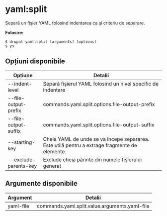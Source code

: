# yaml:split
Separă un fişier YAML folosind indentarea ca şi criteriu de separare.

**Folosire:**
```
$ drupal yaml:split [arguments] [options]
$ ys  
```

## Opțiuni disponibile
Opțiune | Detalii
-------|-------------
--indent-level | Separă fişierul YAML folosind un nivel specific de indentare
--file-output-prefix | commands.yaml.split.options.file-output-prefix
--file-output-suffix | commands.yaml.split.options.file-output-suffix
--starting-key | Cheia YAML de unde se va începe separarea. Este utilă pentru a extrage fragmente de elemente.
--exclude-parents-key | Exclude cheia părinte din numele fişierului generat

## Argumente disponibile
Argument | Detalii
---------|-------------
yaml-file | commands.yaml.split.value.arguments.yaml-file
